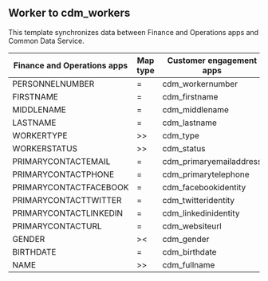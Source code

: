 ## Worker to cdm_workers

This template synchronizes data between Finance and Operations apps and Common Data Service.

Finance and Operations apps | Map type | Customer engagement apps | Default value
---|---|---|---
PERSONNELNUMBER | = | cdm_workernumber | 
FIRSTNAME | = | cdm_firstname | 
MIDDLENAME | = | cdm_middlename | 
LASTNAME | = | cdm_lastname | 
WORKERTYPE | >> | cdm_type | 
WORKERSTATUS | >> | cdm_status | 
PRIMARYCONTACTEMAIL | = | cdm_primaryemailaddress | 
PRIMARYCONTACTPHONE | = | cdm_primarytelephone | 
PRIMARYCONTACTFACEBOOK | = | cdm_facebookidentity | 
PRIMARYCONTACTTWITTER | = | cdm_twitteridentity | 
PRIMARYCONTACTLINKEDIN | = | cdm_linkedinidentity | 
PRIMARYCONTACTURL | = | cdm_websiteurl | 
GENDER | >< | cdm_gender | 
BIRTHDATE | = | cdm_birthdate | 
NAME | >> | cdm_fullname | 
